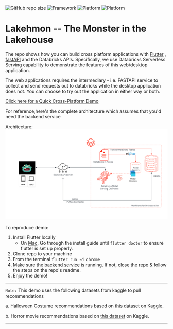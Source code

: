 
![GitHub repo size](https://img.shields.io/github/repo-size/sathishgang-db/lakehmon?style=for-the-badge)
![Framework](https://img.shields.io/badge/FRAMEWORK-FLUTTER-blue?style=for-the-badge&logo=Flutter)
![Platform](https://img.shields.io/badge/Platform-MacOS-blueviolet?style=for-the-badge&logo=Apple)
![Platform](https://img.shields.io/badge/Platform-Web-green?style=for-the-badge&logo=appveyor)


# Lakehmon -- The Monster in the Lakehouse
The repo shows how you can build cross platform applications with [Flutter](flutter.dev) , [fastAPI](https://fastapi.tiangolo.com/) and the Databricks APIs. Specifically, we use Databricks Serverless Serving capability to demonstrate the features of this web/desktop application. 

The web applications requires the intermediary - i.e. FASTAPI service to collect and send requests out to databricks while the desktop application does not. You can choose to try out the application in either way or both. 

[Click here for a Quick Cross-Platform Demo](https://www.youtube.com/watch?v=kYHJo_7FRcU)

For reference,here's the complete architecture which assumes that you'd need the backend service

Architecture:
![Architecture](image.png)

To reproduce demo:
1. Install Flutter locally
    -  On [Mac](https://docs.flutter.dev/get-started/install/macos#system-requirements). Go through the install guide until `flutter doctor` to ensure flutter is set up properly.
2. Clone repo to your machine
3. From the terminal `flutter run -d chrome`
4. Make sure the [backend service](https://github.com/sathishgang-db/lakehmon-backend) is running. If not, close the [repo](https://github.com/sathishgang-db/lakehmon-backend) & follow the steps on the repo's readme.
5. Enjoy the demo!

----
```Note:```
This demo uses the following datasets from kaggle to pull recommendations

a. Halloween Costume recommendations based on [this dataset](https://www.kaggle.com/datasets/thomaskonstantin/popular-halloween-costumes-amazon-reviews) on Kaggle.

b. Horror movie recommendations based on [this dataset](https://www.kaggle.com/datasets/PromptCloudHQ/imdb-horror-movie-dataset) on Kaggle.

------